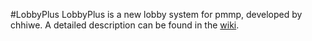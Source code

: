#LobbyPlus
LobbyPlus is a new lobby system for pmmp, developed by chhiwe. A detailed description can be found in the <a href="https://github.com/chhiwe/LobbyPlus/wiki">wiki</a>.
